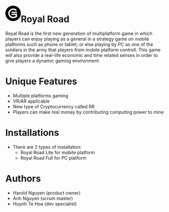 <img src="https://github.com/albertanguyen/RoyalRoad.github.io/blob/master/img/logo-removebg.png"  style="float:left;" width="48"><h1>Royal Road</h1>

Royal Road is the first new generation of multiplatform game in which players can enjoy playing as a general in a strategy game on mobile platforms such as phone or tablet; or else playing by PC as one of the soldiers in the army that players from mobile platform controll. This game will also provide a real-life economic and time related senses in order to give players a dynamic gaming environment

# Unique Features
- Multiple platforms gaming
- VR/AR applicable
- New type of Cryptocurrency called RR
- Players can make real money by contributing computing power to mine

# Installations
- There are 2 types of installation:
    + Royal Road Lite for mobile platform
    + Royal Road Full for PC platform
    
# Authors
- Harold Nguyen (product owner)
- Anh Nguyen (scrum master)
- Huynh Te Hoa (dev specialist)
